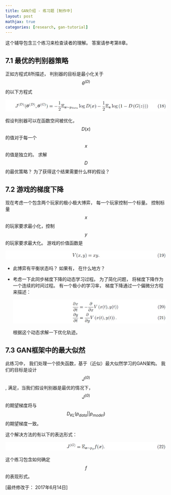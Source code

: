 ```yaml
---
title: GAN介绍 - 练习题 [制作中]
layout: post
mathjax: true
categories: [research, gan-tutorial]
---
```


这个辅导包含三个练习来检查读者的理解。 答案请参考第8章。

## 7.1 最优的判别器策略

正如方程式8所描述， 判别器的目标是最小化关于$$\theta^{(D)}$$的以下方程式

![Equation 18](/images/201705/10/eq18.jpg)

假设判别器可以在函数空间被优化， $$D(x)$$的值对于每一个$$x$$的值是独立的。
求解$$D$$的最优策略？ 为了获得这个结果需要什么样的假设？

## 7.2 游戏的梯度下降

现在考虑一个包含两个玩家的极小极大博弈， 每一个玩家控制一个标量。 
控制标量$$x$$的玩家要求最小化，控制$$y$$的玩家要求最大化。
游戏的价值函数是

![Equation 19](/images/201705/10/eq19.jpg)

* 此博弈有平衡状态吗？ 如果有， 在什么地方？
* 考虑一下此同步梯度下降的动态学习过程。 为了简化问题， 将梯度下降作为一个连续的时间过程。 有一个极小的学习率， 梯度下降通过一个偏微分方程来描述：

  ![Equation 20, 21](/images/201705/10/eq20.jpg)

  根据这个动态求解一下优化轨迹。

## 7.3 GAN框架中的最大似然

此练习中， 我们处理一个损失函数，基于（近似）最大似然学习的GAN架构。 
我们的目标是设计$$J^{(G)}$$, 满足，当我们假设判别器是最优的情况下， $$J^{(G)}$$的期望梯度将与$$D_{KL}(p_{data}||p_{model})$$的期望梯度一致。

这个解决方法的有以下的表达形式：

![Equation 22](/images/201705/10/eq22.jpg)

这个练习包含如何确定$$f$$的表现形式。

[最终修改于： 2017年6月14日]
